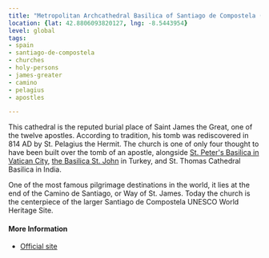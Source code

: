 ```yaml
---
title: "Metropolitan Archcathedral Basilica of Santiago de Compostela (Catedral de Santiago)"
location: {lat: 42.8806093820127, lng: -8.5443954}
level: global
tags:
- spain
- santiago-de-compostela
- churches
- holy-persons
- james-greater
- camino
- pelagius
- apostles

---
```



This cathedral is the reputed burial place of Saint James the Great, one of the twelve apostles.  According to tradition, his tomb was rediscovered in 814 AD by St. Pelagius the Hermit.  The church is one of only four thought to have been built over the tomb of an apostle, alongside [St. Peter's Basilica in Vatican City](/places/va-st-peter), [the Basilica St. John](/places/tr-ephesus-basilica-of-st-john) in Turkey, and St. Thomas Cathedral Basilica in India.

One of the most famous pilgrimage destinations in the world, it lies at the end of the Camino de Santiago, or Way of St. James.  Today the church is the centerpiece of the larger Santiago de Compostela UNESCO World Heritage Site.

#### More Information

* [Official site](http://catedraldesantiago.es/)






